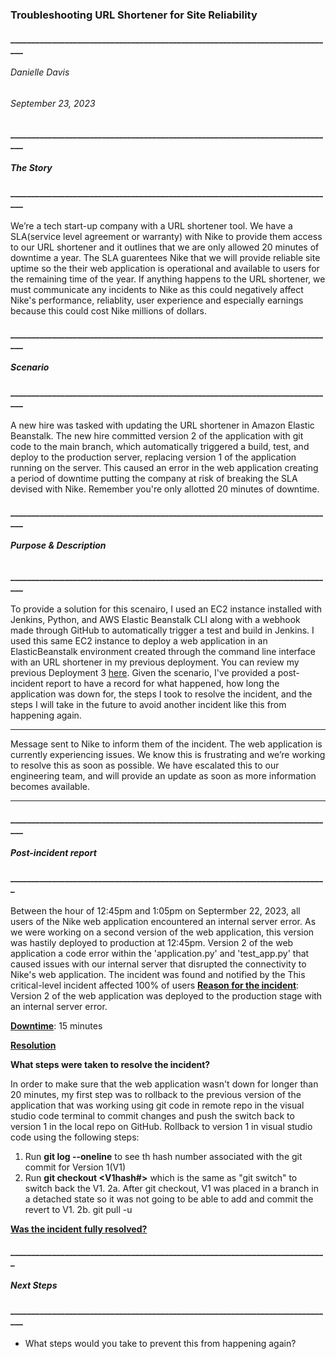 ### **Troubleshooting URL Shortener for Site Reliability**
#### ______________________________________________________________________________
###### Danielle Davis
###### September 23, 2023

#### ______________________________________________________________________________
##### **The Story**
#### ______________________________________________________________________________
We’re a tech start-up company with a URL shortener tool. We have a SLA(service level agreement or warranty) with Nike to provide them access to our URL shortener and it outlines that we are only allowed 20 minutes of downtime a year. The SLA guarentees Nike that we will provide reliable site uptime so the their web application is operational and available to users for the remaining time of the year. If anything happens to the URL shortener, we must communicate any incidents to Nike as this could negatively affect Nike's performance, reliablity, user experience and especially earnings because this could cost Nike millions of dollars.

#### ______________________________________________________________________________
##### **Scenario**
#### ______________________________________________________________________________
A new hire was tasked with updating the URL shortener in Amazon Elastic Beanstalk. The new hire committed version 2 of the application with git code to the main branch, which automatically triggered a build, test, and deploy to the production server, replacing version 1 of the application running on the server. This caused an error in the web application creating a period of downtime putting the company at risk of breaking the SLA devised with Nike. Remember you're only allotted 20 minutes of downtime. 

#### ______________________________________________________________________________
###### **Purpose & Description**
#### ______________________________________________________________________________
To provide a solution for this scenairo, I used an EC2 instance installed with Jenkins, Python, and AWS Elastic Beanstalk CLI along with a webhook made through GitHub to automatically trigger a test and build in Jenkins. I used this same EC2 instance to deploy a web application in an ElasticBeanstalk environment created through the command line interface with an URL shortener in my previous deployment. You can review my previous Deployment 3 [here](https://github.com/DANNYDEE93/Deployment3).
Given the scenario, I've provided a post-incident report to have a record for what happened, how long the application was down for, the steps I took to resolve the incident, and the steps I will take in the future to avoid another incident like this from happening again. 



___________________________________________________________
Message sent to Nike to inform them of the incident. The web application  is currently experiencing issues. We know this is frustrating and we’re working to resolve this as soon as possible. We have escalated this to our engineering team, and will provide an update as soon as more information becomes available.
________________________________________________________________

#### ______________________________________________________________________________
##### **Post-incident report**
#### ____________________________________________________________________________

Between the hour of 12:45pm and 1:05pm on Septermber 22, 2023, all users of the Nike web application encountered an internal server error. As we were working on a second version of the web application, this version was hastily deployed to production at 12:45pm. Version 2 of the web application a code error within the 'application.py' and 'test_app.py' that caused issues with our internal server that disrupted the connectivity to Nike's web application. The incident was found and notified by the This critical-level incident affected 100% of users 
<ins>**Reason for the incident**</ins>: Version 2 of the web application was deployed to the production stage with an internal server error. 

<ins>**Downtime**</ins>: 15 minutes 

 <ins>**Resolution**</ins>
 
</ins> **What steps were taken to resolve the incident?** </ins>

In order to make sure that the web application wasn't down for longer than 20 minutes, my first step was to rollback to the previous version of the application that was working using git code in remote repo in the visual studio code terminal to commit changes and push the switch back to version 1 in the local repo on GitHub. Rollback to version 1 in visual studio code using the following steps:

1. Run **git log --oneline** to see th hash number associated with the git commit for Version 1(V1)
2. Run **git checkout <V1hash#>** which is the same as "git switch" to switch back the V1.
      2a. After git checkout, V1 was placed in a branch in a detached state so it was not going to be able to add and commit the revert to V1.
     2b. git pull -u 

<ins> **Was the incident fully resolved?** </ins>

#### ____________________________________________________________________________
##### **Next Steps**
#### ______________________________________________________________________________


- What steps would you take to prevent this from happening again?

  
